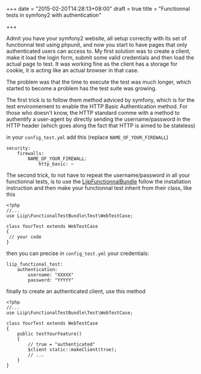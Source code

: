 +++
date = "2015-02-20T14:28:13+08:00"
draft = true
title = "Functionnal tests in symfony2 with authentication"

+++

Admit you have your symfony2 website, all setup correctly with its
set of functionnal test using phpunit, and now you start to have 
pages that only authenticated users can access to. My first solution was to
create a client, make it load the login form, submit some valid credentials
and then load the actual page to test. It was working fine as the client
has a storage for cookie, it is acting like an actual browser in that case.

The problem was that the time to execute the test was much longer, which
started to become a problem has the test suite was growing.

The first trick is to follow them method adviced by symfony, which is for the
test environnement to enable the HTTP Basic Authentication method. For those
who doesn't know, the HTTP standard comme with a method to authentify a 
user-agent by directly sending the username/password in the HTTP header
(which goes along the fact that HTTP is aimed to be stateless)

in your `config_test.yml` add this (replace `NAME_OF_YOUR_FIREWALL`)

```
security:
    firewalls:
        NAME_OF_YOUR_FIREWALL:
            http_basic: ~
```


The second trick, to not have to repeat the username/password in all your
functionnal tests, is to use the [LiipFunctionnalBundle](https://github.com/liip/LiipFunctionalTestBundle)
follow the installation instruction and then make your functionnal test inherit
from their class, like this

```
<?php
//...
use Liip\FunctionalTestBundle\Test\WebTestCase;

class YourTest extends WebTestCase
{
 // your code
}
```

then you can precise in `config_test.yml` your credentials:

```
liip_functional_test:
    authentication:
        username: "XXXXX"
        password: "YYYYY"
```

finally to create an authenticated client, use this method

```
<?php
//...
use Liip\FunctionalTestBundle\Test\WebTestCase;

class YourTest extends WebTestCase
{
    public testYourFeature()
    {
        // true = "authenticated"
        $client static::makeClient(true);
        // ...
    }
}
```
